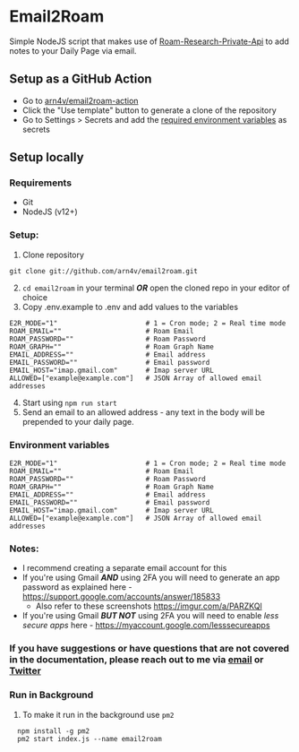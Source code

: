 # Email2Roam
Simple NodeJS script that makes use of [Roam-Research-Private-Api](https://github.com/artpi/roam-research-private-api) to add notes to your Daily Page via email.

## Setup as a GitHub Action
- Go to [arn4v/email2roam-action](https://github.com/arn4v/email2roam-action)
- Click the "Use template" button to generate a clone of the repository
- Go to Settings > Secrets and add the [required environment variables](#environment-variables) as secrets

## Setup locally
### Requirements
- Git
- NodeJS (v12+)

### Setup:
1. Clone repository
```shell
git clone git://github.com/arn4v/email2roam.git
```
2. `cd email2roam` in your terminal _**OR**_ open the cloned repo in your editor of choice
3. Copy .env.example to .env and add values to the variables
```
E2R_MODE="1"                      # 1 = Cron mode; 2 = Real time mode
ROAM_EMAIL=""                     # Roam Email
ROAM_PASSWORD=""                  # Roam Password
ROAM_GRAPH=""                     # Roam Graph Name
EMAIL_ADDRESS=""                  # Email address
EMAIL_PASSWORD=""                 # Email password
EMAIL_HOST="imap.gmail.com"       # Imap server URL
ALLOWED=["example@example.com"]   # JSON Array of allowed email addresses
```
4. Start using `npm run start`
5. Send an email to an allowed address - any text in the body will be prepended to your daily page.

### Environment variables
```
E2R_MODE="1"                      # 1 = Cron mode; 2 = Real time mode
ROAM_EMAIL=""                     # Roam Email
ROAM_PASSWORD=""                  # Roam Password
ROAM_GRAPH=""                     # Roam Graph Name
EMAIL_ADDRESS=""                  # Email address
EMAIL_PASSWORD=""                 # Email password
EMAIL_HOST="imap.gmail.com"       # Imap server URL
ALLOWED=["example@example.com"]   # JSON Array of allowed email addresses
```
### Notes:
- I recommend creating a separate email account for this
- If you're using Gmail _**AND**_ using 2FA you will need to generate an app password as explained here - https://support.google.com/accounts/answer/185833
  - Also refer to these screenshots https://imgur.com/a/PARZKQl
- If you're using Gmail _**BUT NOT**_ using 2FA you will need to enable _less secure apps_ here - https://myaccount.google.com/lesssecureapps

### If you have suggestions or have questions that are not covered in the documentation, please reach out to me via [email](mailto:arnav@arnavgosain.com) or [Twitter](https://twitter.com/arn4v)

### Run in Background
1. To make it run in the background use `pm2`
  ```
    npm install -g pm2
    pm2 start index.js --name email2roam
  ```
